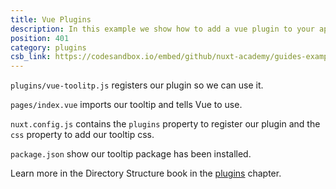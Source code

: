 ```yaml
---
title: Vue Plugins
description: In this example we show how to add a vue plugin to your application
position: 401
category: plugins
csb_link: https://codesandbox.io/embed/github/nuxt-academy/guides-examples/tree/master/04_directory_structure/12_plugins_vue
---
```


<example-intro></example-intro>

`plugins/vue-toolitp.js` registers our plugin so we can use it.

`pages/index.vue` imports our tooltip and tells Vue to use.

`nuxt.config.js` contains the `plugins` property to register our plugin and the `css` property to add our tooltip css.

`package.json` show our tooltip package has been installed.

<base-alert type="next">

Learn more in the Directory Structure book in the [plugins](/docs/2.x/directory-structure/plugins#vue-plugins) chapter.

</base-alert>

<code-sandbox :src="csb_link"></code-sandbox>
